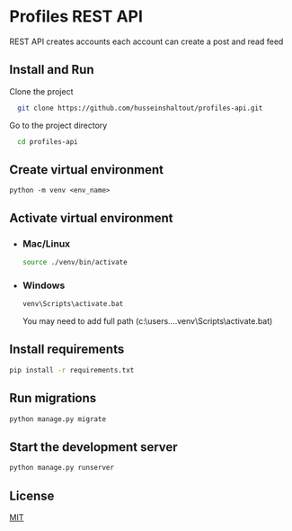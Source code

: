 # Profiles REST API

REST API creates accounts each account can create a post and read feed

## Install and Run

Clone the project

```bash
  git clone https://github.com/husseinshaltout/profiles-api.git
```

Go to the project directory

```bash
  cd profiles-api
```
## Create virtual environment
```
python -m venv <env_name>
```
## Activate virtual environment
- ### Mac/Linux
    ``` bash
    source ./venv/bin/activate
    ```
- ### Windows
    ``` bash
    venv\Scripts\activate.bat
    ```
    You may need to add full path (c:\users\....venv\Scripts\activate.bat)

## Install requirements

```bash
pip install -r requirements.txt
```

## Run migrations

```bash
python manage.py migrate
```

## Start the development server

```bash
python manage.py runserver
```

## License

[MIT](https://choosealicense.com/licenses/mit/)

